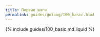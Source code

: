 ```yaml
---
title: Первые шаги
permalink: guides/golang/100_basic.html
---
```


{% include guides/100_basic.md.liquid %}
